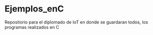# Ejemplos_enC
Repositorio para el diplomado de IoT en donde se guardaran todos, los programas realizados en C
